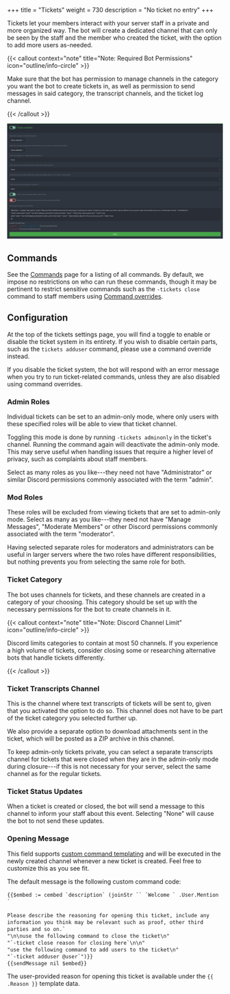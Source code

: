+++
title = "Tickets"
weight = 730
description = "No ticket no entry"
+++

Tickets let your members interact with your server staff in a private and more organized way. The bot will create a
dedicated channel that can only be seen by the staff and the member who created the ticket, with the option to add more
users as-needed.

{{< callout context="note" title="Note: Required Bot Permissions" icon="outline/info-circle" >}}

Make sure that the bot has permission to manage channels in the category you want the bot to create tickets in, as well
as permission to send messages in said category, the transcript channels, and the ticket log channel.

{{< /callout >}}

![Tickets configuration interface](tickets-overview.png)

## Commands

See the [Commands](/docs/core/all-commands/#tickets-) page for a listing of all commands. By default, we impose no
restrictions on who can run these commands, though it may be pertinent to restrict sensitive commands such as the
`-tickets close` command to staff members using [Command overrides](/docs/core/command-settings).

## Configuration

At the top of the tickets settings page, you will find a toggle to enable or disable the ticket system in its entirety.
If you wish to disable certain parts, such as the `tickets adduser` command, please use a command override instead.

If you disable the ticket system, the bot will respond with an error message when you try to run ticket-related
commands, unless they are also disabled using command overrides.

### Admin Roles

Individual tickets can be set to an admin-only mode, where only users with these specified roles will be able to view
that ticket channel.

Toggling this mode is done by running `-tickets adminonly` in the ticket's channel. Running the command again will
deactivate the admin-only mode. This may serve useful when handling issues that require a higher level of privacy,
such as complaints about staff members.

Select as many roles as you like---they need not have "Administrator" or similar Discord permissions commonly associated
with the term "admin".

### Mod Roles

These roles will be excluded from viewing tickets that are set to admin-only mode. Select as many as you like---they
need not have "Manage Messages", "Moderate Members" or other Discord permissions commonly associated with the term
"moderator".

Having selected separate roles for moderators and administrators can be useful in larger servers where the two roles
have different responsibilities, but nothing prevents you from selecting the same role for both.

### Ticket Category

The bot uses channels for tickets, and these channels are created in a category of your choosing. This category should
be set up with the necessary permissions for the bot to create channels in it.

{{< callout context="note" title="Note: Discord Channel Limit" icon="outline/info-circle" >}}

Discord limits categories to contain at most 50 channels. If you experience a high volume of tickets, consider closing
some or researching alternative bots that handle tickets differently.

{{< /callout >}}

### Ticket Transcripts Channel

This is the channel where text transcripts of tickets will be sent to, given that you activated the option to do so.
This channel does not have to be part of the ticket category you selected further up.

We also provide a separate option to download attachments sent in the ticket, which will be posted as a ZIP archive in
this channel.

To keep admin-only tickets private, you can select a separate transcripts channel for tickets that were closed when they
are in the admin-only mode during closure---if this is not necessary for your server, select the same channel as for the
regular tickets.

### Ticket Status Updates

When a ticket is created or closed, the bot will send a message to this channel to inform your staff about this event.
Selecting "None" will cause the bot to not send these updates.

### Opening Message

This field supports [custom command templating](/docs/reference/templates/syntax-and-data) and will be executed in the
newly created channel whenever a new ticket is created. Feel free to customize this as you see fit.

The default message is the following custom command code:

```yag
{{$embed := cembed `description` (joinStr `` `Welcome ` .User.Mention `

Please describe the reasoning for opening this ticket, include any information you think may be relevant such as proof, other third parties and so on.`
"\n\nuse the following command to close the ticket\n"
"`-ticket close reason for closing here`\n\n"
"use the following command to add users to the ticket\n"
"`-ticket adduser @user`")}}
{{sendMessage nil $embed}}
```

The user-provided reason for opening this ticket is available under the `{{ .Reason }}` template data.

